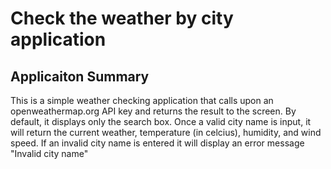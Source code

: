 # Check the weather by city application

## Applicaiton Summary
This is a simple weather checking application that calls upon an openweathermap.org API key
and returns the result to the screen. By default, it displays only the search box. Once a 
valid city name is input, it will return the current weather, temperature (in celcius),
humidity, and wind speed. If an invalid city name is entered it will display an error message
"Invalid city name"
